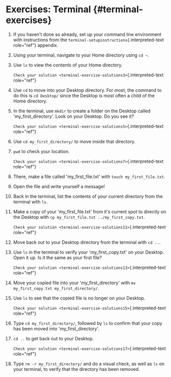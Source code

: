 # Exercises: Terminal {#terminal-exercises}

1.  If you haven\'t done so already, set up your command line
    environment with instructions from the
    `terminal-setupinstructions`{.interpreted-text role="ref"} appendix.

2.  Using your terminal, navigate to your Home directory using `cd ~`.

3.  Use `ls` to view the contents of your Home directory.

    `Check your solution <terminal-exercise-solutions3>`{.interpreted-text
    role="ref"}

4.  Use `cd` to move into your Desktop directory. For most, the command
    to do this is `cd Desktop/` since the Desktop is most often a child
    of the Home directory.

5.  In the terminal, use `mkdir` to create a folder on the Desktop
    called \'my_first_directory\'. Look on your Desktop. Do you see it?

    `Check your solution <terminal-exercise-solutions5>`{.interpreted-text
    role="ref"}

6.  Use `cd my_first_directory/` to move inside that directory.

7.  `pwd` to check your location.

    `Check your solution <terminal-exercise-solutions7>`{.interpreted-text
    role="ref"}

8.  There, make a file called \'my_first_file.txt\' with
    `touch my_first_file.txt`.

9.  Open the file and write yourself a message!

10. Back in the terminal, list the contents of your current directory
    from the terminal with `ls`.

11. Make a copy of your \'my_first_file.txt\' from it\'s current spot to
    directly on the Desktop with
    `cp my_first_file.txt ../my_first_copy.txt`.

    `Check your solution <terminal-exercise-solutions11>`{.interpreted-text
    role="ref"}

12. Move back out to your Desktop directory from the terminal with
    `cd ..`.

13. Use `ls` in the terminal to verify your \'my_first_copy.txt\' on
    your Desktop. Open it up. Is it the same as your first file?

    `Check your solution <terminal-exercise-solutions13>`{.interpreted-text
    role="ref"}

14. Move your copied file into your \'my_first_directory\' with
    `mv my_first_copy.txt my_first_directory/`.

15. Use `ls` to see that the copied file is no longer on your Desktop.

    `Check your solution <terminal-exercise-solutions15>`{.interpreted-text
    role="ref"}

16. Type `cd my_first_directory/`, followed by `ls` to confirm that your
    copy has been moved into \'my_first_directory\'.

17. `cd ..` to get back out to your Desktop.

    `Check your solution <terminal-exercise-solutions17>`{.interpreted-text
    role="ref"}

18. Type `rm -r my_first_directory/` and do a visual check, as well as
    `ls` on your terminal, to verify that the directory has been
    removed.
